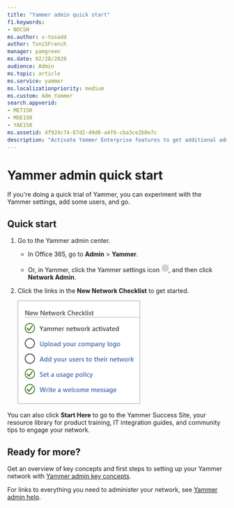 ```yaml
---
title: "Yammer admin quick start"
f1.keywords:
- NOCSH
ms.author: v-tosadd
author: ToniSFrench
manager: pamgreen
ms.date: 02/28/2020
audience: Admin
ms.topic: article
ms.service: yammer
ms.localizationpriority: medium
ms.custom: Adm_Yammer
search.appverid:
- MET150
- MOE150
- YAE150
ms.assetid: 4f924c74-87d2-49d0-a4f6-cba3ce2b0e7c
description: "Activate Yammer Enterprise features to get additional administration, apps, integration, services and support features, and an integrated experience with Office 365."
---
```


# Yammer admin quick start

If you're doing a quick trial of Yammer, you can experiment with the Yammer settings, add some users, and go. 
  
## Quick start

1. Go to the Yammer admin center.
    
      - In Office 365, go to **Admin** \> **Yammer**.
    
      - Or, in Yammer, click the Yammer settings icon ![Yammer settings icon.](../media/9704ce70-56ce-43f7-96c6-f253b0413d40.png), and then click **Network Admin**.
    
2. Click the links in the **New Network Checklist** to get started. 
    
    ![Checklist with basic tasks for setting up a Yammer network.](../media/ff561537-c263-4dcb-91bc-feba6a7691eb.png)
  
You can also click **Start Here** to go to the Yammer Success Site, your resource library for product training, IT integration guides, and community tips to engage your network. 
  
## Ready for more?

Get an overview of key concepts and first steps to setting up your Yammer network with [Yammer admin key concepts](admin-key-concepts.md).
  
For links to everything you need to administer your network, see [Yammer admin help](../index.yml).
